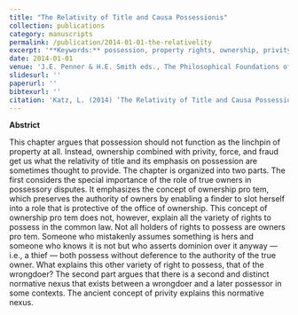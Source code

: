 ```yaml
---
title: "The Relativity of Title and Causa Possessionis"
collection: publications
category: manuscripts
permalink: /publication/2014-01-01-the-relativelity
excerpt: '**Keywords:** possession, property rights, ownership, privity, force, fraud, pro tem, common law'
date: 2014-01-01
venue: 'J.E. Penner & H.E. Smith eds., The Philosophical Foundations of Property Law'
slidesurl: ''
paperurl: ''
bibtexurl: ''
citation: 'Katz, L. (2014) ‘The Relativity of Title and Causa Possessionis’ in J.E. Penner & H.E. Smith eds., The Philosophical Foundations of Property Law (OUP)'
---
```

**Abstrict**

This chapter argues that possession should not function as the linchpin of property at all. Instead, ownership combined with privity, force, and fraud get us what the relativity of title and its emphasis on possession are sometimes thought to provide. The chapter is organized into two parts. The first considers the special importance of the role of true owners in possessory disputes. It emphasizes the concept of ownership pro tem, which preserves the authority of owners by enabling a finder to slot herself into a role that is protective of the office of ownership. This concept of ownership pro tem does not, however, explain all the variety of rights to possess in the common law. Not all holders of rights to possess are owners pro tem. Someone who mistakenly assumes something is hers and someone who knows it is not but who asserts dominion over it anyway — i.e., a thief — both possess without deference to the authority of the true owner. What explains this other variety of right to possess, that of the wrongdoer? The second part argues that there is a second and distinct normative nexus that exists between a wrongdoer and a later possessor in some contexts. The ancient concept of privity explains this normative nexus.
